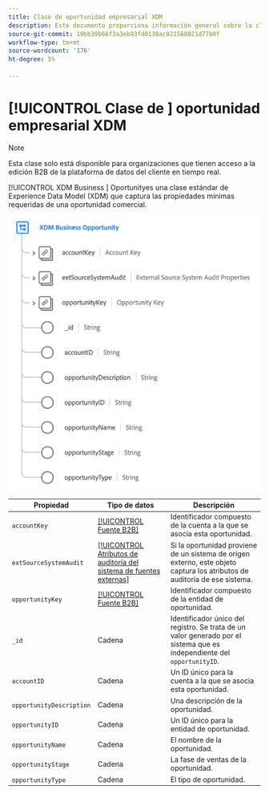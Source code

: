 ```yaml
---
title: Clase de oportunidad empresarial XDM
description: Este documento proporciona información general sobre la clase de oportunidad empresarial XDM en el Modelo de datos de experiencia (XDM).
source-git-commit: 19bb39b66f3a3eb93fd0138ac021568021d77b0f
workflow-type: tm+mt
source-wordcount: '176'
ht-degree: 5%

---
```


# [!UICONTROL Clase de ] oportunidad empresarial XDM

>[!NOTE]
>
>Esta clase solo está disponible para organizaciones que tienen acceso a la edición B2B de la plataforma de datos del cliente en tiempo real.

[!UICONTROL XDM Business ] Oportunityes una clase estándar de Experience Data Model (XDM) que captura las propiedades mínimas requeridas de una oportunidad comercial.

![](../../images/classes/b2b/business-opportunity.png)

| Propiedad | Tipo de datos | Descripción |
| --- | --- | --- |
| `accountKey` | [[!UICONTROL Fuente B2B]](../../data-types/b2b-source.md) | Identificador compuesto de la cuenta a la que se asocia esta oportunidad. |
| `extSourceSystemAudit` | [[!UICONTROL Atributos de auditoría del sistema de fuentes externas]](../../data-types/external-source-system-audit-attributes.md) | Si la oportunidad proviene de un sistema de origen externo, este objeto captura los atributos de auditoría de ese sistema. |
| `opportunityKey` | [[!UICONTROL Fuente B2B]](../../data-types/b2b-source.md) | Identificador compuesto de la entidad de oportunidad. |
| `_id` | Cadena | Identificador único del registro. Se trata de un valor generado por el sistema que es independiente del `opportunityID`. |
| `accountID` | Cadena | Un ID único para la cuenta a la que se asocia esta oportunidad. |
| `opportunityDescription` | Cadena | Una descripción de la oportunidad. |
| `opportunityID` | Cadena | Un ID único para la entidad de oportunidad. |
| `opportunityName` | Cadena | El nombre de la oportunidad. |
| `opportunityStage` | Cadena | La fase de ventas de la oportunidad. |
| `opportunityType` | Cadena | El tipo de oportunidad. |
